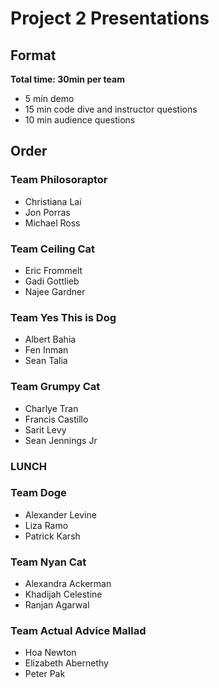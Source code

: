 # Project 2 Presentations

## Format

**Total time: 30min per team**

* 5 min demo
* 15 min code dive and instructor questions
* 10 min audience questions

## Order

### Team Philosoraptor

- Christiana Lai
- Jon Porras
- Michael Ross

### Team Ceiling Cat

- Eric Frommelt
- Gadi Gottlieb
- Najee Gardner

### Team Yes This is Dog

- Albert Bahia
- Fen Inman
- Sean Talia

### Team Grumpy Cat

- Charlye Tran
- Francis Castillo
- Sarit Levy
- Sean Jennings Jr

### LUNCH

### Team Doge

- Alexander Levine
- Liza Ramo
- Patrick Karsh

### Team Nyan Cat

- Alexandra Ackerman
- Khadijah Celestine
- Ranjan Agarwal

### Team Actual Advice Mallad

- Hoa Newton
- Elizabeth Abernethy
- Peter Pak
